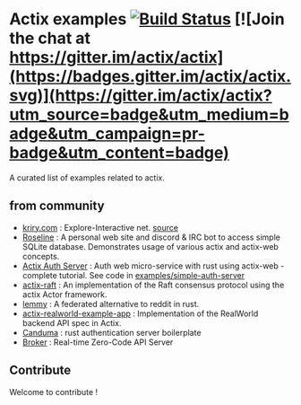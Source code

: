 # Actix examples [![Build Status](https://travis-ci.org/actix/examples.svg?branch=master)](https://travis-ci.org/actix/examples) [![Join the chat at https://gitter.im/actix/actix](https://badges.gitter.im/actix/actix.svg)](https://gitter.im/actix/actix?utm_source=badge&utm_medium=badge&utm_campaign=pr-badge&utm_content=badge)

A curated list of examples related to actix.

## from community
* [kriry.com](http://kriry.com/) : Explore-Interactive net. [source](https://github.com/kriry/waler)
* [Roseline](https://github.com/DoumanAsh/roseline.rs) : A personal web site and discord & IRC bot to access simple SQLite database. Demonstrates usage of various actix and actix-web concepts.
* [Actix Auth Server](https://hgill.io/posts/auth-microservice-rust-actix-web-diesel-complete-tutorial-part-1/) : Auth web micro-service with rust using actix-web - complete tutorial. See code in [examples/simple-auth-server](https://github.com/actix/examples/tree/master/simple-auth-server)
* [actix-raft](https://github.com/railgun-rs/actix-raft) : An implementation of the Raft consensus protocol using the actix Actor framework.
* [lemmy](https://github.com/dessalines/lemmy) : A federated alternative to reddit in rust.
* [actix-realworld-example-app](https://github.com/fairingrey/actix-realworld-example-app) : Implementation of the RealWorld backend API spec in Actix.
* [Canduma](https://github.com/clifinger/canduma) : rust authentication server boilerplate
* [Broker](https://crates.io/crates/broker) : Real-time Zero-Code API Server

## Contribute

Welcome to contribute !
